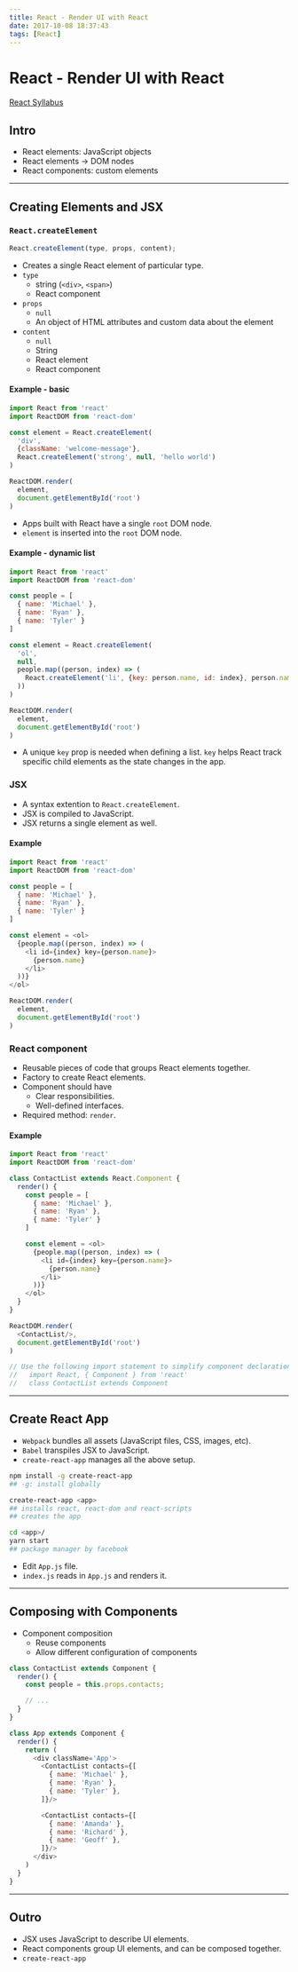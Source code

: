 ```yaml
---
title: React - Render UI with React
date: 2017-10-08 18:37:43
tags: [React]
---
```


# React - Render UI with React

[React Syllabus](./2017-10-07-react-syllabus)

## Intro
- React elements: JavaScript objects
- React elements -> DOM nodes
- React components: custom elements

----

## Creating Elements and JSX

### `React.createElement`
```js
React.createElement(type, props, content);
```
- Creates a single React element of particular type.
- `type`
  - string (`<div>`, `<span>`)
  - React component
- `props`
  - `null`
  - An object of HTML attributes and custom data about the element
- `content`
  - `null`
  - String
  - React element
  - React component

#### Example - basic
```js
import React from 'react'
import ReactDOM from 'react-dom'

const element = React.createElement(
  'div',
  {className: 'welcome-message'},
  React.createElement('strong', null, 'hello world')
)

ReactDOM.render(
  element,
  document.getElementById('root')
)
```
  - Apps built with React have a single `root` DOM node.
  - `element` is inserted into the `root` DOM node.

#### Example - dynamic list
```js
import React from 'react'
import ReactDOM from 'react-dom'

const people = [
  { name: 'Michael' },
  { name: 'Ryan' },
  { name: 'Tyler' }
]

const element = React.createElement(
  'ol',
  null,
  people.map((person, index) => (
    React.createElement('li', {key: person.name, id: index}, person.name)
  ))
)

ReactDOM.render(
  element,
  document.getElementById('root')
)
```
  - A unique `key` prop is needed when defining a list. `key` helps React track specific child elements as the state changes in the app.

### JSX
- A syntax extention to `React.createElement`.
- JSX is compiled to JavaScript.
- JSX returns a single element as well.

#### Example
```js
import React from 'react'
import ReactDOM from 'react-dom'

const people = [
  { name: 'Michael' },
  { name: 'Ryan' },
  { name: 'Tyler' }
]

const element = <ol>
  {people.map((person, index) => (
    <li id={index} key={person.name}>
      {person.name}
    </li>
  ))}
</ol>

ReactDOM.render(
  element,
  document.getElementById('root')
)
```

### React component
- Reusable pieces of code that groups React elements together.
- Factory to create React elements.
- Component should have
  - Clear responsibilities.
  - Well-defined interfaces.
- Required method: `render`.

#### Example
```js
import React from 'react'
import ReactDOM from 'react-dom'

class ContactList extends React.Component {
  render() {
    const people = [
      { name: 'Michael' },
      { name: 'Ryan' },
      { name: 'Tyler' }
    ]

    const element = <ol>
      {people.map((person, index) => (
        <li id={index} key={person.name}>
          {person.name}
        </li>
      ))}
    </ol>
  }
}

ReactDOM.render(
  <ContactList/>,
  document.getElementById('root')
)

// Use the following import statement to simplify component declaration:
//   import React, { Component } from 'react'
//   class ContactList extends Component
```

----

## Create React App
- `Webpack` bundles all assets (JavaScript files, CSS, images, etc).
- `Babel` transpiles JSX to JavaScript.
- `create-react-app` manages all the above setup.

```sh
npm install -g create-react-app
## -g: install globally

create-react-app <app>
## installs react, react-dom and react-scripts
## creates the app

cd <app>/
yarn start
## package manager by facebook
```

- Edit `App.js` file.
- `index.js` reads in `App.js` and renders it.

----

## Composing with Components
- Component composition
  - Reuse components
  - Allow different configuration of components

```js
class ContactList extends Component {
  render() {
    const people = this.props.contacts;

    // ...
  }
}

class App extends Component {
  render() {
    return (
      <div className='App'>
        <ContactList contacts={[
          { name: 'Michael' },
          { name: 'Ryan' },
          { name: 'Tyler' },
        ]}/>

        <ContactList contacts={[
          { name: 'Amanda' },
          { name: 'Richard' },
          { name: 'Geoff' },
        ]}/>
      </div>
    )
  }
}
```

----

## Outro 
- JSX uses JavaScript to describe UI elements.
- React components group UI elements, and can be composed together.
- `create-react-app`
